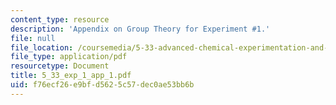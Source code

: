 ```yaml
---
content_type: resource
description: 'Appendix on Group Theory for Experiment #1.'
file: null
file_location: /coursemedia/5-33-advanced-chemical-experimentation-and-instrumentation-fall-2007/f76ecf26e9bfd5625c57dec0ae53bb6b_5_33_exp_1_app_1.pdf
file_type: application/pdf
resourcetype: Document
title: 5_33_exp_1_app_1.pdf
uid: f76ecf26-e9bf-d562-5c57-dec0ae53bb6b
---
```

